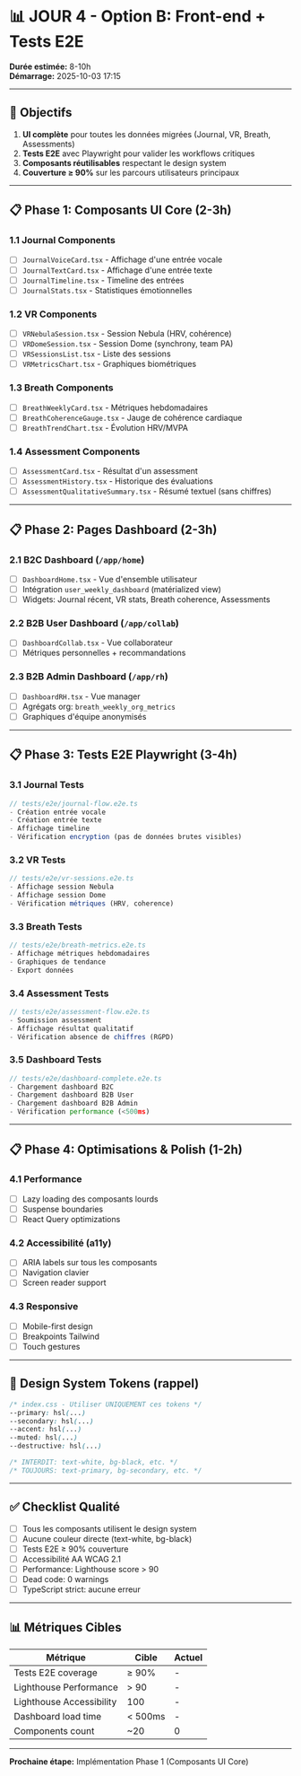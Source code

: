 # 📊 JOUR 4 - Option B: Front-end + Tests E2E

**Durée estimée:** 8-10h  
**Démarrage:** 2025-10-03 17:15

---

## 🎯 Objectifs

1. **UI complète** pour toutes les données migrées (Journal, VR, Breath, Assessments)
2. **Tests E2E** avec Playwright pour valider les workflows critiques
3. **Composants réutilisables** respectant le design system
4. **Couverture ≥ 90%** sur les parcours utilisateurs principaux

---

## 📋 Phase 1: Composants UI Core (2-3h)

### 1.1 Journal Components
- [ ] `JournalVoiceCard.tsx` - Affichage d'une entrée vocale
- [ ] `JournalTextCard.tsx` - Affichage d'une entrée texte
- [ ] `JournalTimeline.tsx` - Timeline des entrées
- [ ] `JournalStats.tsx` - Statistiques émotionnelles

### 1.2 VR Components
- [ ] `VRNebulaSession.tsx` - Session Nebula (HRV, cohérence)
- [ ] `VRDomeSession.tsx` - Session Dome (synchrony, team PA)
- [ ] `VRSessionsList.tsx` - Liste des sessions
- [ ] `VRMetricsChart.tsx` - Graphiques biométriques

### 1.3 Breath Components
- [ ] `BreathWeeklyCard.tsx` - Métriques hebdomadaires
- [ ] `BreathCoherenceGauge.tsx` - Jauge de cohérence cardiaque
- [ ] `BreathTrendChart.tsx` - Évolution HRV/MVPA

### 1.4 Assessment Components
- [ ] `AssessmentCard.tsx` - Résultat d'un assessment
- [ ] `AssessmentHistory.tsx` - Historique des évaluations
- [ ] `AssessmentQualitativeSummary.tsx` - Résumé textuel (sans chiffres)

---

## 📋 Phase 2: Pages Dashboard (2-3h)

### 2.1 B2C Dashboard (`/app/home`)
- [ ] `DashboardHome.tsx` - Vue d'ensemble utilisateur
- [ ] Intégration `user_weekly_dashboard` (matérialized view)
- [ ] Widgets: Journal récent, VR stats, Breath coherence, Assessments

### 2.2 B2B User Dashboard (`/app/collab`)
- [ ] `DashboardCollab.tsx` - Vue collaborateur
- [ ] Métriques personnelles + recommandations

### 2.3 B2B Admin Dashboard (`/app/rh`)
- [ ] `DashboardRH.tsx` - Vue manager
- [ ] Agrégats org: `breath_weekly_org_metrics`
- [ ] Graphiques d'équipe anonymisés

---

## 📋 Phase 3: Tests E2E Playwright (3-4h)

### 3.1 Journal Tests
```typescript
// tests/e2e/journal-flow.e2e.ts
- Création entrée vocale
- Création entrée texte
- Affichage timeline
- Vérification encryption (pas de données brutes visibles)
```

### 3.2 VR Tests
```typescript
// tests/e2e/vr-sessions.e2e.ts
- Affichage session Nebula
- Affichage session Dome
- Vérification métriques (HRV, coherence)
```

### 3.3 Breath Tests
```typescript
// tests/e2e/breath-metrics.e2e.ts
- Affichage métriques hebdomadaires
- Graphiques de tendance
- Export données
```

### 3.4 Assessment Tests
```typescript
// tests/e2e/assessment-flow.e2e.ts
- Soumission assessment
- Affichage résultat qualitatif
- Vérification absence de chiffres (RGPD)
```

### 3.5 Dashboard Tests
```typescript
// tests/e2e/dashboard-complete.e2e.ts
- Chargement dashboard B2C
- Chargement dashboard B2B User
- Chargement dashboard B2B Admin
- Vérification performance (<500ms)
```

---

## 📋 Phase 4: Optimisations & Polish (1-2h)

### 4.1 Performance
- [ ] Lazy loading des composants lourds
- [ ] Suspense boundaries
- [ ] React Query optimizations

### 4.2 Accessibilité (a11y)
- [ ] ARIA labels sur tous les composants
- [ ] Navigation clavier
- [ ] Screen reader support

### 4.3 Responsive
- [ ] Mobile-first design
- [ ] Breakpoints Tailwind
- [ ] Touch gestures

---

## 🎨 Design System Tokens (rappel)

```css
/* index.css - Utiliser UNIQUEMENT ces tokens */
--primary: hsl(...)
--secondary: hsl(...)
--accent: hsl(...)
--muted: hsl(...)
--destructive: hsl(...)

/* INTERDIT: text-white, bg-black, etc. */
/* TOUJOURS: text-primary, bg-secondary, etc. */
```

---

## ✅ Checklist Qualité

- [ ] Tous les composants utilisent le design system
- [ ] Aucune couleur directe (text-white, bg-black)
- [ ] Tests E2E ≥ 90% couverture
- [ ] Accessibilité AA WCAG 2.1
- [ ] Performance: Lighthouse score > 90
- [ ] Dead code: 0 warnings
- [ ] TypeScript strict: aucune erreur

---

## 📊 Métriques Cibles

| Métrique | Cible | Actuel |
|----------|-------|--------|
| Tests E2E coverage | ≥ 90% | - |
| Lighthouse Performance | > 90 | - |
| Lighthouse Accessibility | 100 | - |
| Dashboard load time | < 500ms | - |
| Components count | ~20 | 0 |

---

**Prochaine étape:** Implémentation Phase 1 (Composants UI Core)
